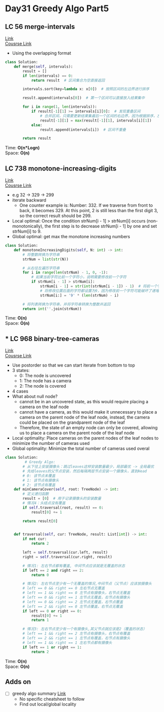 # Day31 Greedy Algo Part5

## LC 56 merge-intervals
[Link](https://leetcode.com/problems/merge-intervals/description/)   
[Cousrse Link](https://programmercarl.com/0056.%E5%90%88%E5%B9%B6%E5%8C%BA%E9%97%B4.html)    
- Using the overlapping format 
```python
class Solution:
    def merge(self, intervals):
        result = []
        if len(intervals) == 0:
            return result  # 区间集合为空直接返回

        intervals.sort(key=lambda x: x[0])  # 按照区间的左边界进行排序

        result.append(intervals[0])  # 第一个区间可以直接放入结果集中

        for i in range(1, len(intervals)):
            if result[-1][1] >= intervals[i][0]:  # 发现重叠区间
                # 合并区间，只需要更新结果集最后一个区间的右边界，因为根据排序，左边界已经是最小的
                result[-1][1] = max(result[-1][1], intervals[i][1])
            else:
                result.append(intervals[i])  # 区间不重叠

        return result
```
Time: **O(n*Logn)**     
Space: **O(n)** 

##  LC 738 monotone-increasing-digits
[Link](https://leetcode.com/problems/monotone-increasing-digits/description/)   
[Cousrse Link](https://programmercarl.com/0738.%E5%8D%95%E8%B0%83%E9%80%92%E5%A2%9E%E7%9A%84%E6%95%B0%E5%AD%97.html)
- e.g 32 -> 329 -> 299
- iterate backward
    - One counter example is: Number: 332. If we traverse from front to back, it becomes 329. At this point, 2 is still less than the first digit 3, so the correct result should be 299.    
- Local optimal: Once the condition strNum[i - 1] > strNum[i] occurs (non-monotonically), the first step is to decrease strNum[i - 1] by one and set strNum[i] to 9.
- Global optimal: get max the monotone increasing numbers
```python
class Solution:
    def monotoneIncreasingDigits(self, N: int) -> int:
        # 将整数转换为字符串
        strNum = list(str(N))

        # 从右往左遍历字符串
        for i in range(len(strNum) - 1, 0, -1):
            # 如果当前字符比前一个字符小，说明需要修改前一个字符
            if strNum[i - 1] > strNum[i]:
                strNum[i - 1] = str(int(strNum[i - 1]) - 1)  # 将前一个字符减1
                # 将修改位置后面的字符都设置为9，因为修改前一个字符可能破坏了递增性质
                strNum[i:] = '9' * (len(strNum) - i)

        # 将列表转换为字符串，并将字符串转换为整数并返回
        return int(''.join(strNum))

```
Time: **O(n)**     
Space: **O(n)** 


## * LC 968 binary-tree-cameras
[Link](https://leetcode.com/problems/binary-tree-cameras/description/)   
[Cousrse Link](https://programmercarl.com/0763.%E5%88%92%E5%88%86%E5%AD%97%E6%AF%8D%E5%8C%BA%E9%97%B4.html#%E5%85%B6%E4%BB%96%E8%AF%AD%E8%A8%80%E7%89%88%E6%9C%AC)      
- Use postorder so that we can start iterate from bottom to top
- 3 states:
    - 0: The node is uncovered
    - 1: The node has a camera
    - 2: The node is covered
- 4 cases
- What about null node?
    - cannot be in an uncovered state, as this would require placing a camera on the leaf node
    - cannot have a camera, as this would make it unnecessary to place a camera on the parent node of the leaf node, instead, the camera could be placed on the grandparent node of the leaf
    - Therefore, the state of an empty node can only be covered, allowing us to place a camera on the parent node of the leaf node
- Local optimality: Place cameras on the parent nodes of the leaf nodes to minimize the number of cameras used
- Global optimality: Minimize the total number of cameras used overal
```python
class Solution:
         # Greedy Algo:
        # 从下往上安装摄像头：跳过leaves这样安装数量最少，局部最优 -> 全局最优
        # 先给leaves的父节点安装，然后每隔两层节点安装一个摄像头，直到Head
        # 0: 该节点未覆盖
        # 1: 该节点有摄像头
        # 2: 该节点有覆盖
    def minCameraCover(self, root: TreeNode) -> int:
        # 定义递归函数
        result = [0]  # 用于记录摄像头的安装数量
        # 情况4：头结点没有覆盖
        if self.traversal(root, result) == 0:
            result[0] += 1

        return result[0]

        
    def traversal(self, cur: TreeNode, result: List[int]) -> int:
        if not cur:
            return 2

        left = self.traversal(cur.left, result)
        right = self.traversal(cur.right, result)

        # 情况1: 左右节点都有覆盖, 中间节点应该就是无覆盖的状态
        if left == 2 and right == 2:
            return 0

        # 情况2: 左右节点至少有一个无覆盖的情况,中间节点（父节点）应该放摄像头
        # left == 0 && right == 0 左右节点无覆盖
        # left == 1 && right == 0 左节点有摄像头，右节点无覆盖
        # left == 0 && right == 1 左节点无覆盖，右节点有摄像头
        # left == 0 && right == 2 左节点无覆盖，右节点覆盖
        # left == 2 && right == 0 左节点覆盖，右节点无覆盖
        if left == 0 or right == 0:
            result[0] += 1
            return 1

        # 情况3: 左右节点至少有一个有摄像头,其父节点就应该是2（覆盖的状态）
        # left == 1 && right == 2 左节点有摄像头，右节点有覆盖
        # left == 2 && right == 1 左节点有覆盖，右节点有摄像头
        # left == 1 && right == 1 左右节点都有摄像头
        if left == 1 or right == 1:
            return 2


```
Time: **O(n)**     
Space: **O(n)** 

## Adds on
- [ ] greedy algo summary [Link](https://programmercarl.com/%E8%B4%AA%E5%BF%83%E7%AE%97%E6%B3%95%E6%80%BB%E7%BB%93%E7%AF%87.html#%E8%B4%AA%E5%BF%83%E7%90%86%E8%AE%BA%E5%9F%BA%E7%A1%80)
    - No specific cheatsheet to follow
    - Find out local/global locality 
